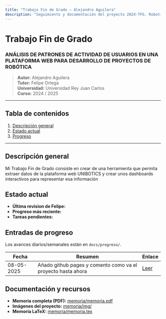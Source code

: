 ```yaml
---
title: "Trabajo Fin de Grado – Alejandro Aguilera"
description: "Seguimiento y documentación del proyecto 2024-TFG. RoboticsLab URJC."
---
```


# Trabajo Fin de Grado  
### ANÁLISIS DE PATRONES DE ACTIVIDAD DE USUARIOS EN UNA PLATAFORMA WEB PARA DESARROLLO DE PROYECTOS DE ROBÓTICA

> **Autor:** Alejandro Aguilera  
> **Tutor:** Felipe Ortega  
> **Universidad:** Universidad Rey Juan Carlos  
> **Curso:** 2024 / 2025  

---

## Tabla de contenidos
1. [Descripción general](#descripción-general)
2. [Estado actual](#estado-actual)
3. [Progreso](#entradas-de-progreso)

---

## Descripción general

Mi Trabajo Fin de Grado consiste en crear de una herramienta que permita extraer datos de la plataforma web UNIBOTICS y crear unos dashboards interactivos para representar esa información


## Estado actual
- **Última revision de Felipe:**   
- **Progreso más reciente:**   
- **Tareas pendientes:** 

## Entradas de progreso
Los avances diarios/semanales están en `docs/progreso/`.

| Fecha | Resumen | Enlace |
|-------|---------|--------|
| 08-05-2025 | Añado github pages y comento como va el proyecto hasta ahora  | [Leer](progreso/2025-05-08.md) |


## Documentación y recursos
- **Memoria completa (PDF):** [memoria/memoria.pdf](memoria/memoria.pdf)  
- **Imágenes del proyecto:** [memoria/img/](memoria/img/)  
- **Memoria LaTeX:** [memoria/memoria.tex](memoria/memoria.tex)
